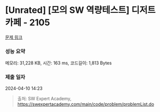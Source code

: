 # [Unrated] [모의 SW 역량테스트] 디저트 카페 - 2105 

[문제 링크](https://swexpertacademy.com/main/code/problem/problemDetail.do?contestProbId=AV5VwAr6APYDFAWu) 

### 성능 요약

메모리: 31,228 KB, 시간: 163 ms, 코드길이: 1,813 Bytes

### 제출 일자

2024-04-10 14:23



> 출처: SW Expert Academy, https://swexpertacademy.com/main/code/problem/problemList.do